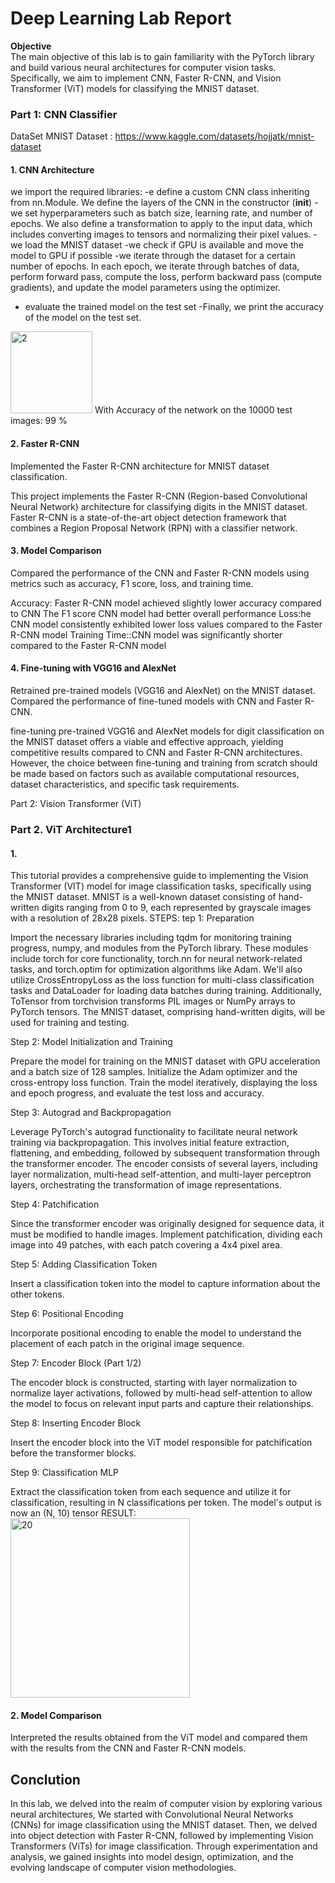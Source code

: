 # Deep Learning Lab Report
**Objective**    
The main objective of this lab is to gain familiarity with the PyTorch library and build various neural architectures for computer vision tasks. Specifically, we aim to implement CNN, Faster R-CNN, and Vision Transformer (ViT) models for classifying the MNIST dataset.

### Part 1: CNN Classifier

 DataSet MNIST Dataset : https://www.kaggle.com/datasets/hojjatk/mnist-dataset 
#### 1. CNN Architecture
we import the required libraries:
-e define a custom CNN class inheriting from nn.Module. We define the layers of the CNN in the constructor (__init__)
-we set hyperparameters such as batch size, learning rate, and number of epochs. We also define a transformation to apply to the input data, which includes converting images to tensors and normalizing their pixel values.
-we load the MNIST dataset
-we check if GPU is available and move the model to GPU if possible
-we iterate through the dataset for a certain number of epochs. In each epoch, we iterate through batches of data, perform forward pass, compute the loss, perform backward pass (compute gradients), and update the model parameters using the optimizer.
- evaluate the trained model on the test set
-Finally, we print the accuracy of the model on the test set.
<img width="131" alt="2" src="https://github.com/houdakaissi/LAB2/assets/95725016/ca7b6d89-d324-46e9-b6fc-da79a0c8594c">
With Accuracy of the network on the 10000 test images: 99 %




#### 2. Faster R-CNN
Implemented the Faster R-CNN architecture for MNIST dataset classification.

This project implements the Faster R-CNN (Region-based Convolutional Neural Network) architecture for classifying digits in the MNIST dataset. Faster R-CNN is a state-of-the-art object detection framework that combines a Region Proposal Network (RPN) with a classifier network.

#### 3. Model Comparison
Compared the performance of the CNN and Faster R-CNN models using metrics such as accuracy, F1 score, loss, and training time.

Accuracy:  Faster R-CNN model achieved slightly lower accuracy compared to CNN
The F1 score CNN model had better overall performance
Loss:he CNN model consistently exhibited lower loss values compared to the Faster R-CNN model
Training Time::CNN model was significantly shorter compared to the Faster R-CNN model

#### 4. Fine-tuning with VGG16 and AlexNet
Retrained pre-trained models (VGG16 and AlexNet) on the MNIST dataset.
Compared the performance of fine-tuned models with CNN and Faster R-CNN.

fine-tuning pre-trained VGG16 and AlexNet models for digit classification on the MNIST dataset offers a viable and effective approach, yielding competitive results compared to CNN and Faster R-CNN architectures. However, the choice between fine-tuning and training from scratch should be made based on factors such as available computational resources, dataset characteristics, and specific task requirements.

Part 2: Vision Transformer (ViT)



### Part 2. ViT Architecture1
#### 1.
This tutorial provides a comprehensive guide to implementing the Vision Transformer (VIT) model for image classification tasks, specifically using the MNIST dataset. MNIST is a well-known dataset consisting of hand-written digits ranging from 0 to 9, each represented by grayscale images with a resolution of 28x28 pixels. 
STEPS:
tep 1: Preparation

Import the necessary libraries including tqdm for monitoring training progress, numpy, and modules from the PyTorch library. These modules include torch for core functionality, torch.nn for neural network-related tasks, and torch.optim for optimization algorithms like Adam. We'll also utilize CrossEntropyLoss as the loss function for multi-class classification tasks and DataLoader for loading data batches during training. Additionally, ToTensor from torchvision transforms PIL images or NumPy arrays to PyTorch tensors. The MNIST dataset, comprising hand-written digits, will be used for training and testing.

Step 2: Model Initialization and Training

Prepare the model for training on the MNIST dataset with GPU acceleration and a batch size of 128 samples. Initialize the Adam optimizer and the cross-entropy loss function. Train the model iteratively, displaying the loss and epoch progress, and evaluate the test loss and accuracy.

Step 3: Autograd and Backpropagation

Leverage PyTorch's autograd functionality to facilitate neural network training via backpropagation. This involves initial feature extraction, flattening, and embedding, followed by subsequent transformation through the transformer encoder. The encoder consists of several layers, including layer normalization, multi-head self-attention, and multi-layer perceptron layers, orchestrating the transformation of image representations.

Step 4: Patchification

Since the transformer encoder was originally designed for sequence data, it must be modified to handle images. Implement patchification, dividing each image into 49 patches, with each patch covering a 4x4 pixel area.

Step 5: Adding Classification Token

Insert a classification token into the model to capture information about the other tokens.

Step 6: Positional Encoding

Incorporate positional encoding to enable the model to understand the placement of each patch in the original image sequence.

Step 7: Encoder Block (Part 1/2)

The encoder block is constructed, starting with layer normalization to normalize layer activations, followed by multi-head self-attention to allow the model to focus on relevant input parts and capture their relationships.

Step 8: Inserting Encoder Block

Insert the encoder block into the ViT model responsible for patchification before the transformer blocks.

Step 9: Classification MLP

Extract the classification token from each sequence and utilize it for classification, resulting in N classifications per token. The model's output is now an (N, 10) tensor
RESULT:  
<img width="287" alt="20" src="https://github.com/houdakaissi/LAB2/assets/95725016/608d880d-9b7c-427b-9751-093b4fe1ca3e">

#### 2. Model Comparison
Interpreted the results obtained from the ViT model and compared them with the results from the CNN and Faster R-CNN models.

## Conclution 
In this lab, we delved into the realm of computer vision by exploring various neural architectures, We started with Convolutional Neural Networks (CNNs) for image classification using the MNIST dataset. Then, we delved into object detection with Faster R-CNN, followed by implementing Vision Transformers (ViTs) for image classification. Through experimentation and analysis, we gained insights into model design, optimization, and the evolving landscape of computer vision methodologies. 


